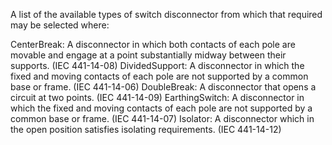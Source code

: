 A list of the available types of switch disconnector from which that required may be selected where:

CenterBreak: A disconnector in which both contacts of each pole are movable and engage at a point substantially midway between their supports. (IEC 441-14-08)
DividedSupport: A disconnector in which the fixed and moving contacts of each pole are not supported by a common base or frame. (IEC 441-14-06)
DoubleBreak: A disconnector that opens a circuit at two points. (IEC 441-14-09)
EarthingSwitch: A disconnector in which the fixed and moving contacts of each pole are not supported by a common base or frame. (IEC 441-14-07)
Isolator: A disconnector which in the open position satisfies isolating requirements. (IEC 441-14-12)
